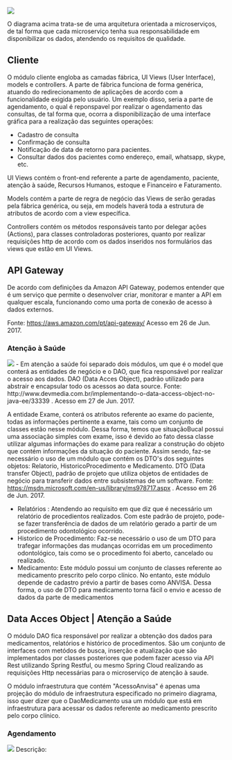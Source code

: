 <img src="complemento_modulosxml.png">

O diagrama acima trata-se de uma arquitetura orientada a microserviços, de tal forma que cada microserviço tenha sua responsabilidade em disponibilizar os dados, atendendo os requisitos de qualidade.

## Cliente
O módulo cliente engloba as camadas fábrica, UI Views (User Interface), models e controllers.
A parte de fábrica funciona de forma genérica, atuando do redirecionamento de aplicações de acordo com a funcionalidade exigida pelo usuário. Um exemplo disso, seria a parte de agendamento, o qual é reponspavel por realizar o agendamento das consultas, de tal forma que, ocorra a disponibilização de uma interface gráfica para a realização das seguintes operações:
- Cadastro de consulta
- Confirmação de consulta
- Notificação de data de retorno para pacientes.
- Consultar dados dos pacientes como endereço, email, whatsapp, skype, etc.

UI Views contém o front-end referente a parte de agendamento, paciente, atenção à saúde, Recursos Humanos, estoque e Financeiro e Faturamento.

Models contém a parte de regra de negócio das Views de serão geradas pela fábrica genérica, ou seja, em models haverá toda a estrutura de atributos de acordo com a view específica.

Controllers contém os métodos responsáveis tanto por delegar ações (Actions), para classes controladoras posteriores, quanto por realizar requisições http de acordo com os dados inseridos nos formulários das views que estão em UI Views.

## API Gateway

De acordo com definições da Amazon API Gateway, podemos entender que é um serviço que permite o desenvolver criar, monitorar e manter a API em qualquer escala, funcionando como uma porta de conexão de acesso à dados externos.

Fonte: https://aws.amazon.com/pt/api-gateway/ Acesso em 26 de Jun. 2017. 

### Atenção à Saúde
<img src="especificacao_atencaosaude.png">
- Em atenção a saúde foi separado dois módulos, um que é o model que conterá as entidades de negócio e o DAO, que fica responsável por realizar o acesso aos dados. DAO (Data Acces Object), padrão utilizado para abstrair e encapsular todo os acessos ao data source. Fonte:
http://www.devmedia.com.br/implementando-o-data-access-object-no-java-ee/33339 . Acesso em 27 de Jun. 2017.

A entidade Exame, conterá os atributos referente ao exame do paciente, todas as informações pertinente a exame, tais como um conjunto de classes estão nesse módulo. Dessa forma, temos que situaçãoBucal possui uma associação simples com exame, isso é devido ao fato dessa classe utilizar algumas informações do exame para realizar a construção do objeto que contém informações da situação do paciente.
Assim sendo, faz-se necessário o uso de um módulo que contém os DTO's dos seguintes objetos: Relatorio, HistoricoProcedimento e Medicamento. DTO (Data transfer Object), padrão de projeto que utiliza objetos de entidades de negócio para transferir dados entre subsistemas de um software. Fonte: https://msdn.microsoft.com/en-us/library/ms978717.aspx . Acesso em 26 de Jun. 2017.

- Relatórios : Atendendo ao requisito em que diz que é necessário um relatório de procedientos realizados. Com este padrão de projeto, pode-se fazer transferência de dados de um relatório gerado a partir de um procedimento odontológico ocorrido.
- Historico de Procedimento: Faz-se necessário o uso de um DTO para trafegar informações das mudanças ocorridas em um procedimento odontológico, tais como se o procedimento foi aberto, cancelado ou realizado.
- Medicamento: Este módulo possui um conjunto de classes referente ao medicamento prescrito pelo corpo clínico. No entanto, este módulo depende de cadastro prévio a partir de bases como ANVISA. Dessa forma, o uso de DTO para medicamento torna fácil o envio e acesso de dados da parte de medicamentos

## Data Acces Object | Atenção a Saúde
O módulo DAO fica responsável por realizar a obtenção dos dados para medicamentos, relatórios e histórico de procedimentos. São um conjunto de interfaces com metódos de busca, inserção e atualização que são implementados por classes posteriores que podem fazer acesso via API Rest utilizando Spring Restful, ou mesmo Spring Cloud realizando as requisições Http necessárias para o microserviço de atenção à saude.

O módulo infraestrutura que contém "AcessoAnvisa" é apenas uma projeção do módulo de infraestrutura especificado no primeiro diagrama, isso quer dizer que o DaoMedicamento usa um módulo que está em infraestrutura para acessar os dados referente ao medicamento prescrito pelo corpo clínico.

### Agendamento
<img src="Agendamento.png" />
Descrição:
